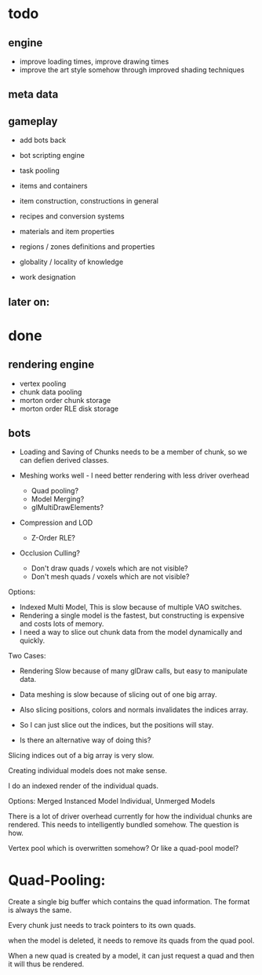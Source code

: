 # todo

## engine

- improve loading times, improve drawing times
- improve the art style somehow through improved shading techniques

## meta data

## gameplay

- add bots back
- bot scripting engine
- task pooling

- items and containers
- item construction, constructions in general
- recipes and conversion systems
- materials and item properties
- regions / zones definitions and properties
- globality / locality of knowledge
- work designation

later on:
-

# done

## rendering engine

- vertex pooling
- chunk data pooling
- morton order chunk storage
- morton order RLE disk storage

## bots









- Loading and Saving of Chunks needs to be a member of chunk,
so we can defien derived classes.

- Meshing works well - I need better rendering with less driver overhead
  - Quad pooling?
  - Model Merging?
  - glMultiDrawElements?

- Compression and LOD
  - Z-Order RLE?

- Occlusion Culling?
  - Don't draw quads / voxels which are not visible?
  - Don't mesh quads / voxels which are not visible?






Options:
- Indexed Multi Model, This is slow because of multiple VAO switches.
- Rendering a single model is the fastest, but constructing is expensive and costs lots of memory.
- I need a way to slice out chunk data from the model dynamically and quickly.



Two Cases:
- Rendering Slow because of many glDraw calls, but easy to manipulate data.
- Data meshing is slow because of slicing out of one big array.
- Also slicing positions, colors and normals invalidates the indices array.

- So I can just slice out the indices, but the positions will stay.
- Is there an alternative way of doing this?

Slicing indices out of a big array is very slow.

Creating individual models does not make sense.

I do an indexed render of the individual quads.



Options: Merged Instanced Model
Individual, Unmerged Models


There is a lot of driver overhead currently for how the individual chunks are rendered.
This needs to intelligently bundled somehow. The question is how.

Vertex pool which is overwritten somehow?
Or like a quad-pool model?



# Quad-Pooling:

Create a single big buffer which contains the quad information. The format is always the same.

Every chunk just needs to track pointers to its own quads.

when the model is deleted, it needs to remove its quads from the quad pool.

When a new quad is created by a model, it can just request a quad and then it will thus be rendered.

